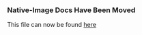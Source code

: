 ### Native-Image Docs Have Been Moved
This file can now be found [here](../docs/reference-manual/native-image/HeapDumps.md)